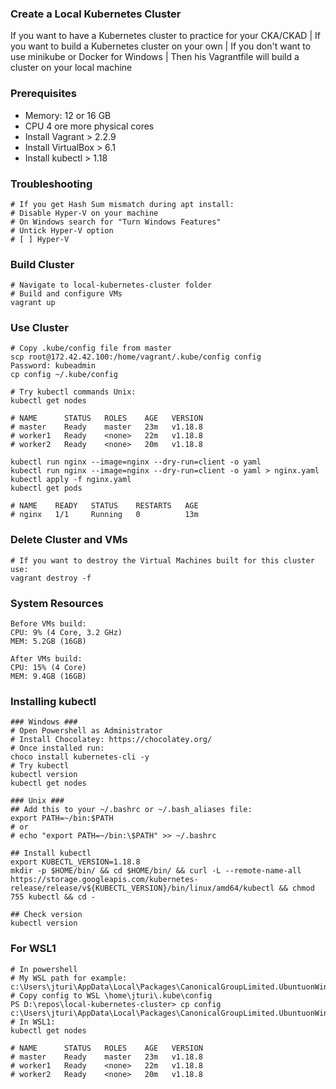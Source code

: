 ### Create a Local Kubernetes Cluster
If you want to have a Kubernetes cluster to practice for your CKA/CKAD | If you want to build a Kubernetes cluster on your own | If you don't want to use minikube or Docker for Windows | Then his Vagrantfile will build a cluster on your local machine

### Prerequisites
- Memory: 12 or 16 GB
- CPU 4 ore more physical cores
- Install Vagrant > 2.2.9
- Install VirtualBox > 6.1
- Install kubectl > 1.18

### Troubleshooting
```
# If you get Hash Sum mismatch during apt install:
# Disable Hyper-V on your machine
# On Windows search for "Turn Windows Features"
# Untick Hyper-V option
# [ ] Hyper-V
```

### Build Cluster
```
# Navigate to local-kubernetes-cluster folder
# Build and configure VMs
vagrant up
```

### Use Cluster
```
# Copy .kube/config file from master
scp root@172.42.42.100:/home/vagrant/.kube/config config
Password: kubeadmin
cp config ~/.kube/config

# Try kubectl commands Unix:
kubectl get nodes

# NAME      STATUS   ROLES    AGE   VERSION
# master    Ready    master   23m   v1.18.8
# worker1   Ready    <none>   22m   v1.18.8
# worker2   Ready    <none>   20m   v1.18.8

kubectl run nginx --image=nginx --dry-run=client -o yaml
kubectl run nginx --image=nginx --dry-run=client -o yaml > nginx.yaml
kubectl apply -f nginx.yaml
kubectl get pods

# NAME    READY   STATUS    RESTARTS   AGE
# nginx   1/1     Running   0          13m
```

### Delete Cluster and VMs
```
# If you want to destroy the Virtual Machines built for this cluster use:
vagrant destroy -f
```

### System Resources
```
Before VMs build:
CPU: 9% (4 Core, 3.2 GHz)
MEM: 5.2GB (16GB)

After VMs build:
CPU: 15% (4 Core)
MEM: 9.4GB (16GB)
```

### Installing kubectl
```
### Windows ###
# Open Powershell as Administrator
# Install Chocolatey: https://chocolatey.org/
# Once installed run:
choco install kubernetes-cli -y
# Try kubectl
kubectl version
kubectl get nodes

### Unix ###
## Add this to your ~/.bashrc or ~/.bash_aliases file:
export PATH=~/bin:$PATH
# or
# echo "export PATH=~/bin:\$PATH" >> ~/.bashrc

## Install kubectl
export KUBECTL_VERSION=1.18.8
mkdir -p $HOME/bin/ && cd $HOME/bin/ && curl -L --remote-name-all https://storage.googleapis.com/kubernetes-release/release/v${KUBECTL_VERSION}/bin/linux/amd64/kubectl && chmod 755 kubectl && cd -

## Check version
kubectl version
```

### For WSL1
```
# In powershell
# My WSL path for example: c:\Users\jturi\AppData\Local\Packages\CanonicalGroupLimited.UbuntuonWindows_79rhkp1fndgsc\LocalState\rootfs
# Copy config to WSL \home\jturi\.kube\config
PS D:\repos\local-kubernetes-cluster> cp config c:\Users\jturi\AppData\Local\Packages\CanonicalGroupLimited.UbuntuonWindows_79rhkp1fndgsc\LocalState\rootfs\home\jturi\.kube\config
# In WSL1:
kubectl get nodes

# NAME      STATUS   ROLES    AGE   VERSION
# master    Ready    master   23m   v1.18.8
# worker1   Ready    <none>   22m   v1.18.8
# worker2   Ready    <none>   20m   v1.18.8
```
